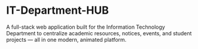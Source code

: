 # IT-Department-HUB
A full-stack web application built for the Information Technology Department to centralize academic resources, notices, events, and student projects — all in one modern, animated platform.

